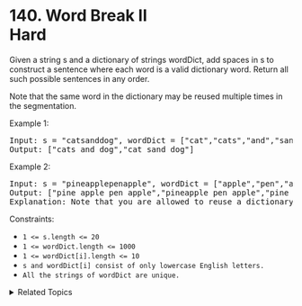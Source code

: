 # 140. Word Break II<br> Hard

Given a string s and a dictionary of strings wordDict, add spaces in s to construct a sentence where each word is a valid dictionary word. Return all such possible sentences in any order.

Note that the same word in the dictionary may be reused multiple times in the segmentation.

Example 1:

<pre>
Input: s = "catsanddog", wordDict = ["cat","cats","and","sand","dog"]
Output: ["cats and dog","cat sand dog"]
</pre>

Example 2:

<pre>
Input: s = "pineapplepenapple", wordDict = ["apple","pen","applepen","pine","pineapple"]
Output: ["pine apple pen apple","pineapple pen apple","pine applepen apple"]
Explanation: Note that you are allowed to reuse a dictionary word.
</pre>

Constraints:

- `1 <= s.length <= 20`
- `1 <= wordDict.length <= 1000`
- `1 <= wordDict[i].length <= 10`
- `s and wordDict[i] consist of only lowercase English letters.`
- `All the strings of wordDict are unique.`


<details>

<summary> Related Topics </summary>

-   `Dynamic Programming`
-   `String`

</details>
